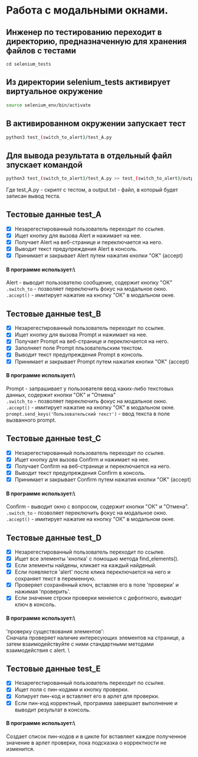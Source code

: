# Работа с модальными окнами.

## Инженер по тестированию переходит в директорию, предназначенную для хранения файлов с тестами
```
cd selenium_tests
```
## Из директории selenium_tests активирует виртуальное окружение
```sh
source selenium_env/bin/activate
```
## В активированном окружении запускает тест 
```sh
python3 test_(switch_to_alert)/test_A.py
```
## Для вывода результата в отдельный файл зпускает командой 
```sh
python3 test_(switch_to_alert)/test_A.py >> test_(switch_to_alert)/output.txt
```
Где test_A.py -  скрипт с тестом, а output.txt - файл, в который будет записан вывод теста.



## Тестовые данные test_A
- [x] Незарегестированный пользователь переходит по ссылке.
- [x] Ищет кнопку для вызова Alert и нажимает на нее.
- [x] Получает Alert на веб-странице и переключается на него.
- [x] Выводит текст предупреждения Alert в консоль.
- [x] Принимает и закрывает Alert путем нажатия кнопки "OK" (accept)
#### В программе использует:\
Alert - выводит пользователю сообщение, содержит кнопку "ОК"\
```.switch_to``` - позволяет переключить фокус на модальное окно.
```.accept()``` - имитирует нажатие на кнопку "ОК" в модальном окне.

## Тестовые данные test_B
- [x] Незарегестированный пользователь переходит по ссылке.
- [x] Ищет кнопку для вызова Prompt и нажимает на нее.
- [x] Получает Prompt на веб-странице и переключается на него.
- [x] Заполняет поле Prompt пльзовательским текстом.
- [x] Выводит текст предупреждения Prompt в консоль.
- [x] Принимает и закрывает Prompt путем нажатия кнопки "OK" (accept)
#### В программе использует:\
Prompt - запрашивает у пользователя ввод каких-либо текстовых данных, содержит кнопки "ОК" и "Отмена"\
```.switch_to``` - позволяет переключить фокус на модальное окно.
```.accept()``` - имитирует нажатие на кнопку "ОК" в модальном окне.
```prompt.send_keys('Пользовательский текст')``` - ввод текста в поле вызванного prompt.

## Тестовые данные test_C
- [x] Незарегестированный пользователь переходит по ссылке.
- [x] Ищет кнопку для вызова Confirm и нажимает на нее.
- [x] Получает Confirm на веб-странице и переключается на него.
- [x] Выводит текст предупреждения Confirm в консоль.
- [x] Принимает и закрывает Confirm путем нажатия кнопки "OK" (accept)
#### В программе использует:\
Confirm - выводит окно с вопросом, содержит кнопки "ОК" и "Отмена".\
```.switch_to``` - позволяет переключить фокус на модальное окно.
```.accept()``` - имитирует нажатие на кнопку "ОК" в модальном окне.

## Тестовые данные test_D
- [x] Незарегестированный пользователь переходит по ссылке.
- [x] Ищет все  элементы 'кнопка' c помощью метода find_elements().
- [x] Если элементы найдены, кликает на каждый найденый.
- [x] Если появляется 'alert' после клика переключается на него и сохраняет текст в переменную.
- [x] Проверяет сохранённый ключ, вставляя его в поле 'проверки' и нажимая 'проверить'.
- [x] Если значение строки проверки меняется с дефолтного, выводит ключ в консоль.
#### В программе использует:\
'проверку существования элементов': \
Сначала проверяет наличие интересующих элементов на странице, а затем взаимодействуйте с ними стандартными методами взаимодействия с alert. \

## Тестовые данные test_E
- [x] Незарегестированный пользователь переходит по ссылке.
- [x] Ищет поля с пин-кодами и кнопку проверки.
- [x] Копирует пин-код и вставляет его в арлет для проверки.
- [x] Если пин-код корректный, программа завершает выполнение и выводит результат в консоль.
#### В программе использует:\
Создает список пин-кодов и в цикле for вставляет каждое полученное значение в арлет проверки, пока подсказка о корректности не изменится.